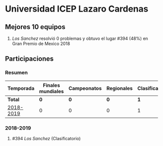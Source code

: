 ---
---

# Universidad ICEP Lazaro Cardenas

## Mejores 10 equipos

1. _Los Sanchez_ resolvió 0 problemas y obtuvo el lugar #394 (48%) en Gran Premio de Mexico 2018

## Participaciones

### Resumen

| Temporada | Finales mundiales | Campeonatos | Regionales | Clasificatorios | Equipos |
| --- | --- | --- | --- | --- | --- |
| **Total** | **0** | **0** | **0** | **1** | **1** |
| [2018-2019](#2018-2019) | 0 | 0 | 0 | 1 | 1 |

### 2018-2019

1. #394 _Los Sanchez_ (Clasificatorio)



